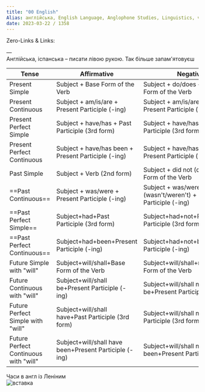 ```yaml
---
title: "00 English"
Alias: англійська, English Language, Anglophone Studies, Linguistics, часи англійського
date: 2023-03-22 / 1358  
---
```

Zero-Links & Links:  


—  
Англійська, іспанська – писати лівою рукою. Так більше запам'ятовуєш

| Tense | Affirmative | Negative | Interrogative |
| --- | --- | --- | --- |
| Present Simple | Subject + Base Form of the Verb | Subject + do/does + not + Base Form of the Verb | Do/Does + Subject + Base Form of the Verb |
| Present Continuous | Subject + am/is/are + Present Participle (-ing) | Subject + am/is/are + not + Present Participle (-ing) | Am/Is/Are + Subject + Present Participle (-ing) |
| Present Perfect Simple | Subject + have/has + Past Participle (3rd form) | Subject + have/has + not + Past Participle (3rd form) | Have/Has + Subject + Past Participle (3rd form) |
| Present Perfect Continuous | Subject + have/has been + Present Participle (-ing) | Subject + have/has not been + Present Participle (-ing) | Have/Has + Subject + been + Present Participle (-ing) |
| Past Simple | Subject + Verb (2nd form) | Subject + did not (didn't) + Base Form of the Verb | Did + Subject + Base Form of the Verb |
| ==Past Continuous== | Subject + was/were + Present Participle (-ing) | Subject + was/were not (wasn't/weren't) + Present Participle (-ing) | Was/Were+Subject+Present Participle (-ing) |
| ==Past Perfect Simple== | Subject+had+Past Participle (3rd form) | Subject+had+not+Past Participle (3rd form) | Had+Subject+Past Participle (3rd form) |
| ==Past Perfect Continuous== | Subject+had+been+Present Participle (-ing) | Subject+had+not+been+Present Participle (-ing) | Had+Subject+been+Present Participle (-ing) |
| Future Simple with "will" | Subject+will/shall+Base Form of the Verb | Subject+will/shall+not+Base Form of the Verb | Will/Shall+Subject+Base Form of the Verb |
| Future Continuous with "will" | Subject+will/shall be+Present Participle (-ing) | Subject+will/shall not be+Present Participle (-ing) | Will/Shall+Subject+be+Present Participle (-ing) |
| Future Perfect Simple with "will" | Subject+will/shall have+Past Participle (3rd form) | Subject+will/shall not have+Past Participle (3rd form) | Will/Shall+Subject+have+Past Participle (3rd form) |
| Future Perfect Continuous with "will" | Subject+will/shall have been+Present Participle (-ing) | Subject+will/shall not have been+Present Participle (-ing) | Will/Shall+Subject+have been+Present Participle (-ing)|

Часи в англ із Леніним  
![вставка](notes/images/Pasted23.png)  

